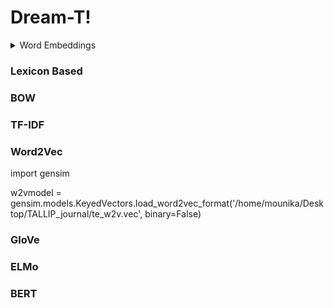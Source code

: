 # Dream-T!

<details>
<summary>Word Embeddings</summary>
	
* [Lexicon Based](#lexicon-based)
* [BOW](#bow)
* [TF-IDF](#tf-idf)
* [Word2Vec](#word2vec)
* [GloVe](#glove)
* [ELMo](#elmo)
* [BERT](#bert)

</details>



### Lexicon Based

### BOW

### TF-IDF

### Word2Vec
import gensim

w2vmodel = gensim.models.KeyedVectors.load_word2vec_format('/home/mounika/Desktop/TALLIP_journal/te_w2v.vec', binary=False)
### GloVe


### ELMo

### BERT
